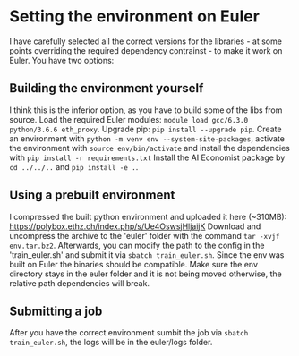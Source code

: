 # Setting the environment on Euler

I have carefully selected all the correct versions for the libraries - at some points overriding the required dependency contrainst - to make it work on Euler.
You have two options:

## Building the environment yourself
I think this is the inferior option, as you have to build some of the libs from source.
Load the required Euler modules: `module load gcc/6.3.0 python/3.6.6 eth_proxy`.
Upgrade pip: `pip install --upgrade pip`.
Create an environment with `python -m venv env --system-site-packages`, activate the environment with `source env/bin/activate` and install the dependencies with `pip install -r requirements.txt`
Install the AI Economist package by `cd ../../..` and `pip install -e .`.

## Using a prebuilt environment
I compressed the built python environment and uploaded it here (~310MB): https://polybox.ethz.ch/index.php/s/Ue4OswsjHljaijK
Download and uncompress the archive to the 'euler' folder with the command `tar -xvjf env.tar.bz2`. Afterwards, you can modify the path to the config in the 'train_euler.sh' and submit it via `sbatch train_euler.sh`.
Since the env was built on Euler the binaries should be compatible. Make sure the env directory stays in the euler folder and it is not being moved otherwise, the relative path dependencies will break.

## Submitting a job
After you have the correct environment sumbit the job via `sbatch train_euler.sh`, the logs will be in the euler/logs folder.